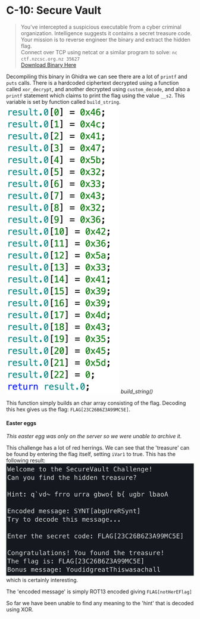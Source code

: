 # C-10: Secure Vault
> You've intercepted a suspicious executable from a cyber criminal organization. Intelligence suggests it contains a secret treasure code. Your mission is to reverse engineer the binary and extract the hidden flag.  
Connect over TCP using netcat or a similar program to solve: `nc ctf.nzcsc.org.nz 35627`  
[Download Binary Here](rev)

Decompiling this binary in Ghidra we can see there are a lot of `printf` and `puts` calls. 
There is a hardcoded ciphertext decrypted using a function called `xor_decrypt`, and another decrypted using `custom_decode`, and also a `printf` statement which claims to print the flag using the value `__s2`.
This variable is set by function called `build_string`.
![A screenshot of the disassembled build_string function, setting individual array elements to specific hex values.](build_string.png)
*build_string()*

This function simply builds an char array consisting of the flag. Decoding this hex gives us the flag: `FLAG[23C26B6Z3A99MC5E]`.
#### Easter eggs
*This easter egg was only on the server so we were unable to archive it.*

This challenge has a lot of red herrings. We can see that the 'treasure' can be found by entering the flag itself, setting `iVar1` to true. This has the following result:
![Entering the flag found earlier into the application prints 'Bonus message: You did great This was a chall'](treasure.png)
which is certainly interesting.

The 'encoded message' is simply ROT13 encoded giving `FLAG[notHerEFlag]`

So far we have been unable to find any meaning to the 'hint' that is decoded using XOR.